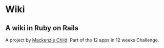 # Wiki

## A wiki in Ruby on Rails

A project by [Mackenzie Child](https://github.com/mackenziechild/wiki).
Part of the 12 apps in 12 weeks Challenge.
